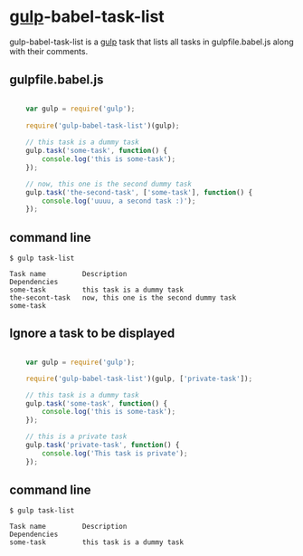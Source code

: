 [gulp](http://gulpjs.com)-babel-task-list
==============

gulp-babel-task-list is a [gulp](http://gulpjs.com) task that lists all tasks in gulpfile.babel.js along with their comments.

    
gulpfile.babel.js
-----------

```javascript

    var gulp = require('gulp');
    
    require('gulp-babel-task-list')(gulp);
    
    // this task is a dummy task
    gulp.task('some-task', function() {
        console.log('this is some-task');
    });

    // now, this one is the second dummy task
    gulp.task('the-second-task', ['some-task'], function() {
        console.log('uuuu, a second task :)');
    });
```
command line
------------

    $ gulp task-list

    Task name         Description                                         Dependencies
    some-task         this task is a dummy task
    the-secont-task   now, this one is the second dummy task              some-task


Ignore a task to be displayed
-----------------------------

```javascript

    var gulp = require('gulp');

    require('gulp-babel-task-list')(gulp, ['private-task']);

    // this task is a dummy task
    gulp.task('some-task', function() {
        console.log('this is some-task');
    });

    // this is a private task
    gulp.task('private-task', function() {
        console.log('This task is private');
    });
```
command line
------------

    $ gulp task-list

    Task name         Description                                         Dependencies
    some-task         this task is a dummy task
